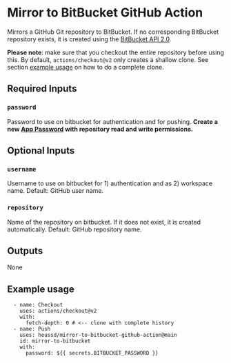 # Mirror to BitBucket GitHub Action

Mirrors a GitHub Git repository to BitBucket. If no corresponding BitBucket repository exists, it is created using the [BitBucket API 2.0](https://developer.atlassian.com/bitbucket/api/2/reference/).

**Please note**: make sure that you checkout the entire repository before using this. By default, `actions/checkout@v2` only creates a shallow clone. See section [example usage](#example-usage) on how to do a complete clone.

## Required Inputs

### `password`
Password to use on bitbucket for authentication and for pushing. **Create a new [App Password](https://bitbucket.org/account/settings/app-passwords/) with repository read and write permissions.**


## Optional Inputs
### `username`
Username to use on bitbucket for 1) authentication and as 2) workspace name. Default: GitHub user name.

### `repository`
Name of the repository on bitbucket. If it does not exist, it is created automatically. Default: GitHub repository name.

## Outputs
None


## Example usage

      - name: Checkout
        uses: actions/checkout@v2
        with:
          fetch-depth: 0 # <-- clone with complete history
      - name: Push
        uses: heussd/mirror-to-bitbucket-github-action@main
        id: mirror-to-bitbucket
        with:
          password: ${{ secrets.BITBUCKET_PASSWORD }}

